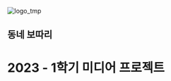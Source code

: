 ![logo_tmp](https://github.com/FriedEggChicken/mediaProject/assets/77597604/e6f5362e-c351-4840-aafd-9b3f463177b9)

## 동네 보따리

# 2023 - 1학기 미디어 프로젝트



